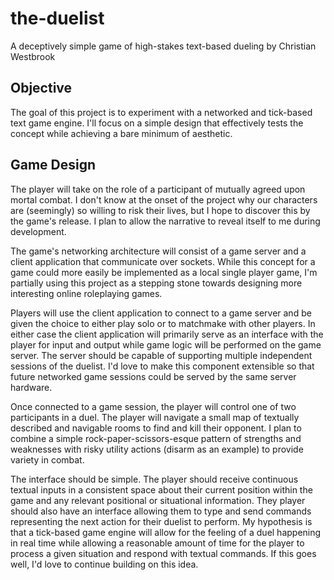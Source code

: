 # the-duelist

A deceptively simple game of high-stakes text-based dueling by Christian Westbrook

## Objective

The goal of this project is to experiment with a networked and tick-based text game engine. I'll focus on a simple design that effectively tests the concept while achieving a bare minimum of aesthetic.

## Game Design

The player will take on the role of a participant of mutually agreed upon mortal combat. I don't know at the onset of the project why our characters are (seemingly) so willing to risk their lives, but I hope to discover this by the game's release. I plan to allow the narrative to reveal itself to me during development.

The game's networking architecture will consist of a game server and a client application that communicate over sockets. While this concept for a game could more easily be implemented as a local single player game, I'm partially using this project as a stepping stone towards designing more interesting online roleplaying games. 

Players will use the client application to connect to a game server and be given the choice to either play solo or to matchmake with other players. In either case the client application will primarily serve as an interface with the player for input and output while game logic will be performed on the game server. The server should be capable of supporting multiple independent sessions of the duelist. I'd love to make this component extensible so that future networked game sessions could be served by the same server hardware.

Once connected to a game session, the player will control one of two participants in a duel. The player will navigate a small map of textually described and navigable rooms to find and kill their opponent. I plan to combine a simple rock-paper-scissors-esque pattern of strengths and weaknesses with risky utility actions (disarm as an example) to provide variety in combat.

The interface should be simple. The player should receive continuous textual inputs in a consistent space about their current position within the game and any relevant positional or situational information. They player should also have an interface allowing them to type and send commands representing the next action for their duelist to perform. My hypothesis is that a tick-based game engine will allow for the feeling of a duel happening in real time while allowing a reasonable amount of time for the player to process a given situation and respond with textual commands. If this goes well, I'd love to continue building on this idea.